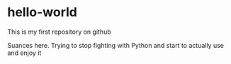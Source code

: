 # hello-world
This is my first repository on github

Suances here. Trying to stop fighting with Python and start to actually use and enjoy it
